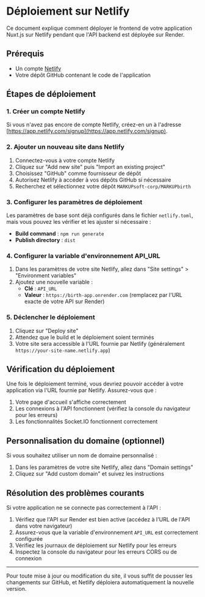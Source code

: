 # Déploiement sur Netlify

Ce document explique comment déployer le frontend de votre application Nuxt.js sur Netlify pendant que l'API backend est déployée sur Render.

## Prérequis

- Un compte [Netlify](https://app.netlify.com/signup)
- Votre dépôt GitHub contenant le code de l'application

## Étapes de déploiement

### 1. Créer un compte Netlify

Si vous n'avez pas encore de compte Netlify, créez-en un à l'adresse [https://app.netlify.com/signup](https://app.netlify.com/signup).

### 2. Ajouter un nouveau site dans Netlify

1. Connectez-vous à votre compte Netlify
2. Cliquez sur "Add new site" puis "Import an existing project"
3. Choisissez "GitHub" comme fournisseur de dépôt
4. Autorisez Netlify à accéder à vos dépôts GitHub si nécessaire
5. Recherchez et sélectionnez votre dépôt `MARKUPsoft-corp/MARKUPbirth`

### 3. Configurer les paramètres de déploiement

Les paramètres de base sont déjà configurés dans le fichier `netlify.toml`, mais vous pouvez les vérifier et les ajuster si nécessaire :

- **Build command** : `npm run generate`
- **Publish directory** : `dist`

### 4. Configurer la variable d'environnement API_URL

1. Dans les paramètres de votre site Netlify, allez dans "Site settings" > "Environment variables"
2. Ajoutez une nouvelle variable :
   - **Clé** : `API_URL`
   - **Valeur** : `https://birth-app.onrender.com` (remplacez par l'URL exacte de votre API sur Render)

### 5. Déclencher le déploiement

1. Cliquez sur "Deploy site"
2. Attendez que le build et le déploiement soient terminés
3. Votre site sera accessible à l'URL fournie par Netlify (généralement `https://your-site-name.netlify.app`)

## Vérification du déploiement

Une fois le déploiement terminé, vous devriez pouvoir accéder à votre application via l'URL fournie par Netlify. Assurez-vous que :

1. Votre page d'accueil s'affiche correctement
2. Les connexions à l'API fonctionnent (vérifiez la console du navigateur pour les erreurs)
3. Les fonctionnalités Socket.IO fonctionnent correctement

## Personnalisation du domaine (optionnel)

Si vous souhaitez utiliser un nom de domaine personnalisé :

1. Dans les paramètres de votre site Netlify, allez dans "Domain settings"
2. Cliquez sur "Add custom domain" et suivez les instructions

## Résolution des problèmes courants

Si votre application ne se connecte pas correctement à l'API :

1. Vérifiez que l'API sur Render est bien active (accédez à l'URL de l'API dans votre navigateur)
2. Assurez-vous que la variable d'environnement `API_URL` est correctement configurée
3. Vérifiez les journaux de déploiement sur Netlify pour les erreurs
4. Inspectez la console du navigateur pour les erreurs CORS ou de connexion

---

Pour toute mise à jour ou modification du site, il vous suffit de pousser les changements sur GitHub, et Netlify déploiera automatiquement la nouvelle version.
